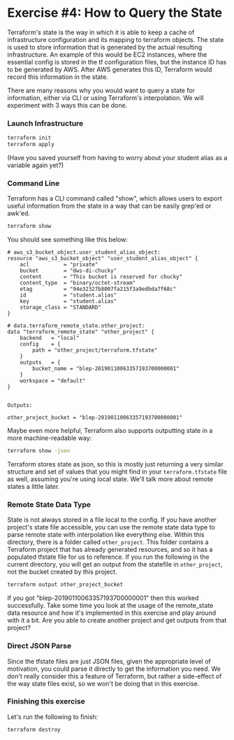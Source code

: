 # Exercise #4: How to Query the State

Terraform's state is the way in which it is able to keep a cache of infrastructure configuration and its
mapping to terraform objects.  The state is used to store information that is generated by the actual resulting
infrastructure.  An example of this would be EC2 instances, where the essential config is stored in the tf 
configuration files, but the instance ID has to be generated by AWS.  After AWS generates this ID, Terraform 
would record this information in the state.

There are many reasons why you would want to query a state for information, either via CLI or using Terraform's 
interpolation.  We will experiment with 3 ways this can be done.

### Launch Infrastructure

```bash
terraform init
terraform apply
```

(Have you saved yourself from having to worry about your student alias as a variable again yet?)

### Command Line

Terraform has a CLI command called "show", which allows users to export useful information from the state in a way 
that can be easily grep'ed or awk'ed.

```bash
terraform show
```

You should see something like this below:

```
# aws_s3_bucket_object.user_student_alias_object: 
resource "aws_s3_bucket_object" "user_student_alias_object" {
    acl           = "private"
    bucket        = "dws-di-chucky"
    content       = "This bucket is reserved for chucky"
    content_type  = "binary/octet-stream"
    etag          = "94e32327b8007fa215f3a9edbda7f68c"
    id            = "student.alias"
    key           = "student.alias"
    storage_class = "STANDARD"
}

# data.terraform_remote_state.other_project: 
data "terraform_remote_state" "other_project" {
    backend   = "local"
    config    = {
        path = "other_project/terraform.tfstate"
    }
    outputs   = {
        bucket_name = "blep-20190110063357193700000001"
    }
    workspace = "default"
}


Outputs:

other_project_bucket = "blep-20190110063357193700000001"
```

Maybe even more helpful, Terraform also supports outputting state in a more machine-readable way:

```bash
terraform show -json
```

Terraform stores state as json, so this is mostly just returning a very similar structure and set of values that you 
might find in your `terraform.tfstate` file as well, assuming you're using local state. We'll talk more about remote
states a little later.

### Remote State Data Type

State is not always stored in a file local to the config. If you have another project's state file accessible, you can 
use the remote state data type to parse remote state with interpolation like everything else.  Within this directory,
there is  a folder called `other_project`.  This folder contains a Terraform project that has already generated resources,
and so it has a populated tfstate file for us to reference.  If you run the following in the current directory, you will
get an output from the statefile in `other_project`, not the bucket created by this project.

```bash
terraform output other_project_bucket
```

If you got "blep-20190110063357193700000001" then this worked successfully. Take some time you look at the usage of the 
remote_state data resource and how it's implemented in this exercise and play around with it a bit. Are you able to 
create another project and get outputs from that project?

### Direct JSON Parse

Since the tfstate files are just JSON files, given the appropriate level of motivation, you could parse it directly to
get the information you need. We don't really consider this a feature of Terraform, but rather a side-effect of the way
state files exist, so we won't be doing that in this exercise.

### Finishing this exercise

Let's run the following to finish:

```bash
terraform destroy
```
